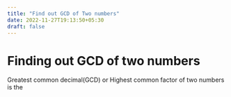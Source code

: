 ```yaml
---
title: "Find out GCD of Two numbers"
date: 2022-11-27T19:13:50+05:30
draft: false
---
```


# Finding out GCD of two numbers

Greatest common decimal(GCD) or Highest common factor of two numbers is the 